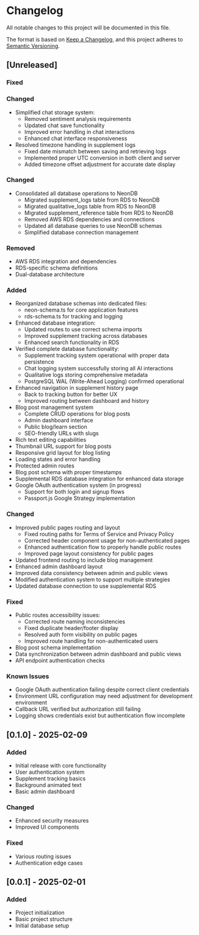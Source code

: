 # Changelog
All notable changes to this project will be documented in this file.

The format is based on [Keep a Changelog](https://keepachangelog.com/en/1.0.0/),
and this project adheres to [Semantic Versioning](https://semver.org/spec/v2.0.0.html).

## [Unreleased]
### Fixed
### Changed
- Simplified chat storage system:
  - Removed sentiment analysis requirements
  - Updated chat save functionality
  - Improved error handling in chat interactions
  - Enhanced chat interface responsiveness
- Resolved timezone handling in supplement logs
  - Fixed date mismatch between saving and retrieving logs
  - Implemented proper UTC conversion in both client and server
  - Added timezone offset adjustment for accurate date display

### Changed
- Consolidated all database operations to NeonDB
  - Migrated supplement_logs table from RDS to NeonDB
  - Migrated qualitative_logs table from RDS to NeonDB
  - Migrated supplement_reference table from RDS to NeonDB
  - Removed AWS RDS dependencies and connections
  - Updated all database queries to use NeonDB schemas
  - Simplified database connection management

### Removed
- AWS RDS integration and dependencies
- RDS-specific schema definitions
- Dual-database architecture
### Added
- Reorganized database schemas into dedicated files:
  - neon-schema.ts for core application features
  - rds-schema.ts for tracking and logging
- Enhanced database integration:
  - Updated routes to use correct schema imports
  - Improved supplement tracking across databases
  - Enhanced search functionality in RDS
- Verified complete database functionality:
  - Supplement tracking system operational with proper data persistence
  - Chat logging system successfully storing all AI interactions
  - Qualitative logs storing comprehensive metadata
  - PostgreSQL WAL (Write-Ahead Logging) confirmed operational
- Enhanced navigation in supplement history page
  - Back to tracking button for better UX
  - Improved routing between dashboard and history
- Blog post management system
  - Complete CRUD operations for blog posts
  - Admin dashboard interface
  - Public blog/learn section
  - SEO-friendly URLs with slugs
- Rich text editing capabilities
- Thumbnail URL support for blog posts
- Responsive grid layout for blog listing
- Loading states and error handling
- Protected admin routes
- Blog post schema with proper timestamps
- Supplemental RDS database integration for enhanced data storage
- Google OAuth authentication system (in progress)
  - Support for both login and signup flows
  - Passport.js Google Strategy implementation

### Changed
- Improved public pages routing and layout
  - Fixed routing paths for Terms of Service and Privacy Policy
  - Corrected header component usage for non-authenticated pages
  - Enhanced authentication flow to properly handle public routes
  - Improved page layout consistency for public pages
- Updated frontend routing to include blog management
- Enhanced admin dashboard layout
- Improved data consistency between admin and public views
- Modified authentication system to support multiple strategies
- Updated database connection to use supplemental RDS

### Fixed
- Public routes accessibility issues:
  - Corrected route naming inconsistencies
  - Fixed duplicate header/footer display
  - Resolved auth form visibility on public pages
  - Improved route handling for non-authenticated users
- Blog post schema implementation
- Data synchronization between admin dashboard and public views
- API endpoint authentication checks

### Known Issues
- Google OAuth authentication failing despite correct client credentials
- Environment URL configuration may need adjustment for development environment
- Callback URL verified but authorization still failing
- Logging shows credentials exist but authentication flow incomplete

## [0.1.0] - 2025-02-09
### Added
- Initial release with core functionality
- User authentication system
- Supplement tracking basics
- Background animated text
- Basic admin dashboard

### Changed
- Enhanced security measures
- Improved UI components

### Fixed
- Various routing issues
- Authentication edge cases

## [0.0.1] - 2025-02-01
### Added
- Project initialization
- Basic project structure
- Initial database setup